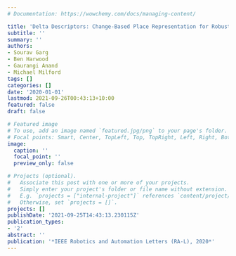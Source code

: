 ```yaml
---
# Documentation: https://wowchemy.com/docs/managing-content/

title: 'Delta Descriptors: Change-Based Place Representation for Robust Visual Localization'
subtitle: ''
summary: ''
authors:
- Sourav Garg
- Ben Harwood
- Gaurangi Anand
- Michael Milford
tags: []
categories: []
date: '2020-01-01'
lastmod: 2021-09-26T00:43:13+10:00
featured: false
draft: false

# Featured image
# To use, add an image named `featured.jpg/png` to your page's folder.
# Focal points: Smart, Center, TopLeft, Top, TopRight, Left, Right, BottomLeft, Bottom, BottomRight.
image:
  caption: ''
  focal_point: ''
  preview_only: false

# Projects (optional).
#   Associate this post with one or more of your projects.
#   Simply enter your project's folder or file name without extension.
#   E.g. `projects = ["internal-project"]` references `content/project/deep-learning/index.md`.
#   Otherwise, set `projects = []`.
projects: []
publishDate: '2021-09-25T14:43:13.230115Z'
publication_types:
- '2'
abstract: ''
publication: '*IEEE Robotics and Automation Letters (RA-L), 2020*'
---
```

